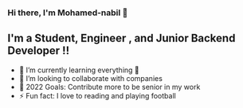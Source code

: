 ### Hi there, I'm Mohamed-nabil 👋


## I'm a Student, Engineer , and Junior Backend Developer !!

- 🌱 I’m currently learning everything 🤣
- 👯 I’m looking to collaborate with companies 
- 🥅 2022 Goals: Contribute more to be senior in my work 
- ⚡ Fun fact: I love to reading and playing football

